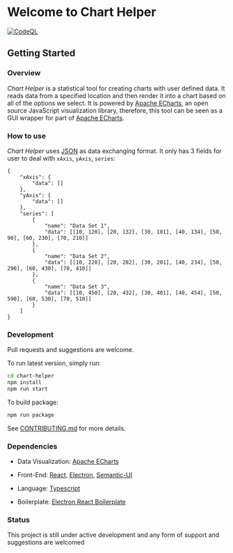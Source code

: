 # Welcome to Chart Helper

[![CodeQL](https://github.com/ggntju/chart-helper/actions/workflows/codeql.yml/badge.svg?branch=master)](https://github.com/ggntju/chart-helper/actions/workflows/codeql.yml)

## Getting Started

### Overview

*Chart Helper* is a statistical tool for creating charts with user defined data. It reads data from a specified location and then render it into a chart based on all of the options we select. It is powered by [Apache ECharts](https://echarts.apache.org/en/index.html), an open source JavaScript visualization library, therefore, this tool can be seen as a GUI wrapper for part of [Apache ECharts](https://echarts.apache.org/en/index.html).

### How to use

*Chart Helper* uses [JSON](https://www.json.org/json-en.html) as data exchanging format. It only has 3 fields for user to deal with `xAxis`, `yAxis`, `series`: 
```
{
    "xAxis": {
        "data": []
    },
    "yAxis": {
        "data": []
    },
    "series": [
        {
            "name": "Data Set 1",
            "data": [[10, 120], [20, 132], [30, 101], [40, 134], [50, 90], [60, 230], [70, 210]]
        },
        {
            "name": "Data Set 2",
            "data": [[10, 220], [20, 282], [30, 201], [40, 234], [50, 290], [60, 430], [70, 410]]
        },
        {
            "name": "Data Set 3",
            "data": [[10, 450], [20, 432], [30, 401], [40, 454], [50, 590], [60, 530], [70, 510]]
        }
    ]
}
```
### Development

Pull requests and suggestions are welcome. 

To run latest version, simply run:

```bash
cd chart-helper
npm install
npm run start
```

To build package:

```bash
npm run package
```

See [CONTRIBUTING.md](./CONTRIBUTING.md) for more details. 
### Dependencies

- Data Visualization: [Apache ECharts](https://echarts.apache.org/en/index.html)

- Front-End: [React](https://reactjs.org/), [Electron](https://www.electronjs.org/), [Semantic-UI](https://react.semantic-ui.com/)

- Language: [Typescript](https://www.typescriptlang.org/)

- Boilerplate: [Electron React Boilerplate](https://electron-react-boilerplate.js.org/)

### Status

This project is still under active development and any form of support and suggestions are welcomed




